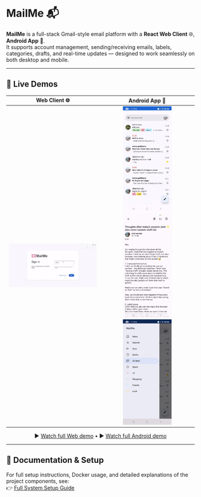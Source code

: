 # MailMe 📬

**MailMe** is a full-stack Gmail-style email platform with a **React Web Client** 🌐, **Android App** 📱.  
It supports account management, sending/receiving emails, labels, categories, drafts, and real-time updates — designed to work seamlessly on both desktop and mobile.

---

## 🎥 Live Demos


| Web Client 🌐 | Android App 📱 |
|:-------------:|:--------------:|
| <img src="wiki/images/web/web_demo.gif" alt="Web Demo" width="400"/> | <img src="wiki/images/app/ui-mailbox1.jpg" alt="Mailbox" width="130"/> <img src="wiki/images/app/ui-mail-details.jpg" alt="Mail Details" width="130"/> <img src="wiki/images/app/ui-sidebar.jpg" alt="Sidebar" width="130"/> |

<p align="center">
  ▶️ <a href="wiki/videos/web_demo.mp4">Watch full Web demo</a> • 
  ▶️ <a href="wiki/videos/android_demo.mp4">Watch full Android demo</a>
</p>

---

## 📖 Documentation & Setup

For full setup instructions, Docker usage, and detailed explanations of the project components, see:  
👉 [Full System Setup Guide](wiki/FullSystemSetup.md)
